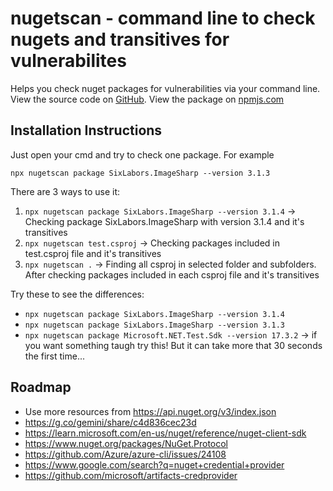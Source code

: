 # nugetscan - command line to check nugets and transitives for vulnerabilites

Helps you check nuget packages for vulnerabilities via your command line. View the source code on [GitHub](https://github.com/VasilisPlavos/Learn/tree/main/dotnet/NuGets/nugetcheck/). View the package on [npmjs.com](https://www.npmjs.com/package/nugetcheck)

## Installation Instructions
Just open your cmd and try to check one package. For example
```
npx nugetscan package SixLabors.ImageSharp --version 3.1.3
```

There are 3 ways to use it:
1. `npx nugetscan package SixLabors.ImageSharp --version 3.1.4` -> Checking package SixLabors.ImageSharp with version 3.1.4 and it's transitives
2. `npx nugetscan test.csproj` -> Checking packages included in test.csproj file and it's transitives
3. `npx nugetscan .` -> Finding all csproj in selected folder and subfolders. After checking packages included in each csproj file and it's transitives

Try these to see the differences:
- `npx nugetscan package SixLabors.ImageSharp --version 3.1.4`
- `npx nugetscan package SixLabors.ImageSharp --version 3.1.3`
- `npx nugetscan package Microsoft.NET.Test.Sdk --version 17.3.2` -> if you want something taugh try this! But it can take more that 30 seconds the first time...

## Roadmap
* Use more resources from https://api.nuget.org/v3/index.json
* https://g.co/gemini/share/c4d836cec23d
* https://learn.microsoft.com/en-us/nuget/reference/nuget-client-sdk
* https://www.nuget.org/packages/NuGet.Protocol
* https://github.com/Azure/azure-cli/issues/24108
* https://www.google.com/search?q=nuget+credential+provider
* https://github.com/microsoft/artifacts-credprovider